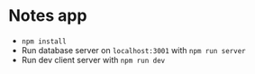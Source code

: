 # Notes app

- `npm install`
- Run database server on `localhost:3001` with `npm run server`
- Run dev client server with `npm run dev`
